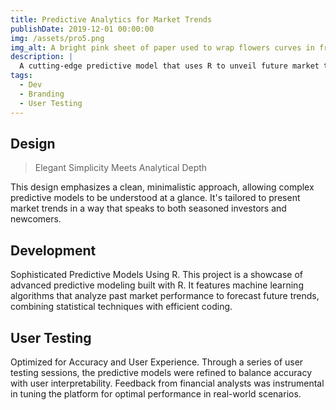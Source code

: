 ```yaml
---
title: Predictive Analytics for Market Trends
publishDate: 2019-12-01 00:00:00
img: /assets/pro5.png
img_alt: A bright pink sheet of paper used to wrap flowers curves in front of rich blue background
description: |
  A cutting-edge predictive model that uses R to unveil future market trends, designed for clarity and optimized through rigorous user testing for financial experts.
tags:
  - Dev
  - Branding
  - User Testing
---
```


## Design

>Elegant Simplicity Meets Analytical Depth

This design emphasizes a clean, minimalistic approach, allowing complex predictive models to be understood at a glance. It's tailored to present market trends in a way that speaks to both seasoned investors and newcomers.

## Development

Sophisticated Predictive Models Using R.
This project is a showcase of advanced predictive modeling built with R. It features machine learning algorithms that analyze past market performance to forecast future trends, combining statistical techniques with efficient coding.

## User Testing

Optimized for Accuracy and User Experience.
Through a series of user testing sessions, the predictive models were refined to balance accuracy with user interpretability. Feedback from financial analysts was instrumental in tuning the platform for optimal performance in real-world scenarios.